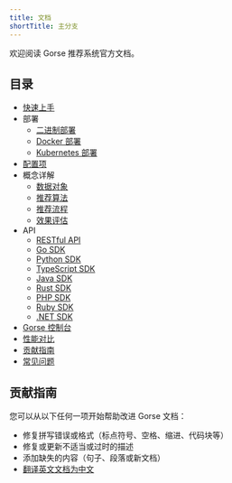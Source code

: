 ```yaml
---
title: 文档
shortTitle: 主分支
---
```


欢迎阅读 Gorse 推荐系统官方文档。

## 目录

- [快速上手](quick-start.md)
- 部署
    - [二进制部署](deploy/binary.md)
    - [Docker 部署](deploy/docker.md)
    - [Kubernetes 部署](deploy/kubernetes.md)
- [配置项](config.md)
- 概念详解
    - [数据对象](concepts/data-objects.md)
    - [推荐算法](concepts/algorithms.md)
    - [推荐流程](concepts/how-it-works.md)
    - [效果评估](concepts/evaluation.md)
- API
    - [RESTful API](api/restful-api.md)
    - [Go SDK](api/go-sdk.md)
    - [Python SDK](api/python-sdk.md)
    - [TypeScript SDK](api/typescript-sdk.md)
    - [Java SDK](api/java-sdk.md)
    - [Rust SDK](api/rust-sdk.md)
    - [PHP SDK](api/php-sdk.md)
    - [Ruby SDK](api/ruby-sdk.md)
    - [.NET SDK](api/dotnet-sdk.md)
- [Gorse 控制台](gorse-dashboard.md)
- [性能对比](benchmark.md)
- [贡献指南](contribution-guide.md)
- [常见问题](faq.md)

## 贡献指南

您可以从以下任何一项开始帮助改进 Gorse 文档：

- 修复拼写错误或格式（标点符号、空格、缩进、代码块等）
- 修复或更新不适当或过时的描述
- 添加缺失的内容（句子、段落或新文档）
- [翻译英文文档为中文](https://gitlocalize.com/repo/8172/zh?utm_source=badge)
